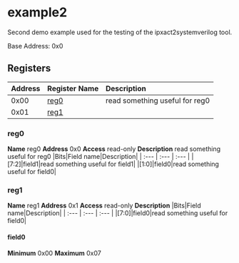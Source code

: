 
# example2


Second demo example used for the testing of the ipxact2systemverilog tool.

Base Address: 0x0


## Registers

|Address|Register Name|Description|
| :--- | :--- | :--- |
|0x00|[reg0](#reg0)|read something useful for reg0|
|0x01|[reg1](#reg1)||

### reg0

**Name** reg0
**Address** 0x0
**Access** read-only
**Description** read something useful for reg0
|Bits|Field name|Description|
| :--- | :--- | :--- |
|[7:2]|field1|read something useful for field1|
|[1:0]|field0|read something useful for field0|

### reg1

**Name** reg1
**Address** 0x1
**Access** read-only
**Description** 
|Bits|Field name|Description|
| :--- | :--- | :--- |
|[7:0]|field0|read something useful for field0|

#### field0

**Minimum** 0x00
**Maximum** 0x07
